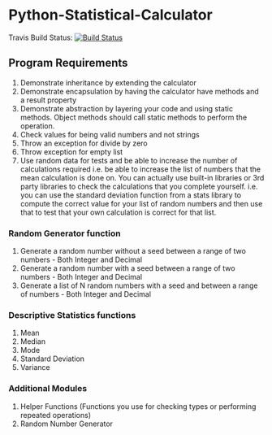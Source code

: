# Python-Statistical-Calculator
Travis Build Status: [![Build Status](https://app.travis-ci.com/rs228-njit/python-stats-calculator.svg?branch=master)](https://app.travis-ci.com/rs228-njit/python-stats-calculator)

## Program Requirements
1. Demonstrate inheritance by extending the calculator
2. Demonstrate encapsulation by having the calculator have methods and a result property
3. Demonstrate abstraction by layering your code and using static methods.  Object methods should call static methods to perform the operation.
4. Check values for being valid numbers and not strings
5. Throw an exception for divide by zero 
6. Throw exception for empty list
7. Use random data for tests and be able to increase the number of calculations required i.e. be able to increase the list of numbers that the mean calculation is done on.  You can actually use built-in libraries or 3rd party libraries to check the calculations that you complete yourself.  i.e. you can use the standard deviation function from a stats library to compute the correct value for your list of random numbers and then use that to test that your own calculation is correct for that list.

### Random Generator function
1. Generate a random number without a seed between a range of two numbers - Both Integer and Decimal
2. Generate a random number with a seed between a range of two numbers - Both Integer and Decimal
3. Generate a list of N random numbers with a seed and between a range of numbers - Both Integer and Decimal

### Descriptive Statistics functions
1. Mean
2. Median
3. Mode
4. Standard Deviation
5. Variance


### Additional Modules
1. Helper Functions (Functions you use for checking types or performing repeated operations)
2. Random Number Generator

